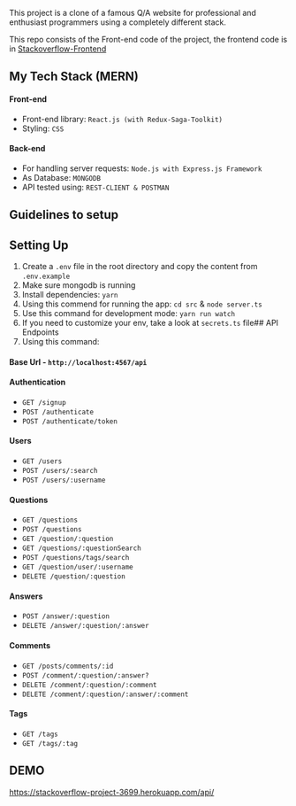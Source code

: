 This project is a clone of a famous Q/A website for professional and enthusiast programmers using a completely different stack.

This repo consists of the Front-end code of the project, the frontend code is in [Stackoverflow-Frontend](git@github.com:phongvogit/stackoverflow-frontend.git)

## My Tech Stack (MERN)

#### Front-end

- Front-end library: `React.js (with Redux-Saga-Toolkit)`
- Styling: `CSS`

#### Back-end

- For handling server requests: `Node.js with Express.js Framework`
- As Database: `MONGODB`
- API tested using: `REST-CLIENT & POSTMAN`

## Guidelines to setup

## Setting Up

1. Create a `.env` file in the root directory and copy the content from `.env.example`
2. Make sure mongodb is running
3. Install dependencies: `yarn`
4. Using this commend for running the app: `cd src` & `node server.ts`
5. Use this command for development mode: `yarn run watch`
6. If you need to customize your env, take a look at `secrets.ts` file## API Endpoints
7. Using this command:

#### Base Url - `http://localhost:4567/api`

#### Authentication

- `GET /signup`
- `POST /authenticate`
- `POST /authenticate/token`

#### Users

- `GET /users`
- `POST /users/:search`
- `POST /users/:username`

#### Questions

- `GET /questions`
- `POST /questions`
- `GET /question/:question`
- `GET /questions/:questionSearch`
- `POST /questions/tags/search`
- `GET /question/user/:username`
- `DELETE /question/:question`

#### Answers

- `POST /answer/:question`
- `DELETE /answer/:question/:answer`

#### Comments

- `GET /posts/comments/:id`
- `POST /comment/:question/:answer?`
- `DELETE /comment/:question/:comment`
- `DELETE /comment/:question/:answer/:comment`

#### Tags

- `GET /tags`
- `GET /tags/:tag`

## DEMO

[https://stackoverflow-project-3699.herokuapp.com/api/<NameAPI>](https://stackoverflow-project-3699.herokuapp.com/api)
